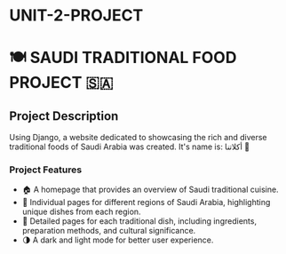 # UNIT-2-PROJECT



# 🍽️ SAUDI TRADITIONAL FOOD PROJECT 🇸🇦

## Project Description
Using Django, a website dedicated to showcasing the rich and diverse traditional foods of Saudi Arabia was created. It's name is: أكلاتنا 🌟

### Project Features
- 🏠 A homepage that provides an overview of Saudi traditional cuisine.
- 📍 Individual pages for different regions of Saudi Arabia, highlighting unique dishes from each region.
- 🍲 Detailed pages for each traditional dish, including ingredients, preparation methods, and cultural significance.
- 🌗 A dark and light mode for better user experience.
